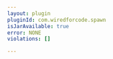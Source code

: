 ```yaml
---
layout: plugin
pluginId: com.wiredforcode.spawn
isJarAvailable: true
error: NONE
violations: []

---
```

